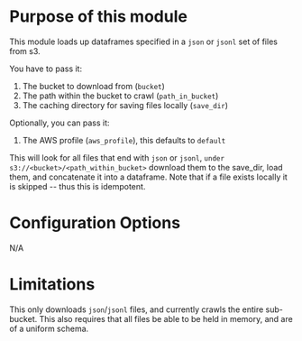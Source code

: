 # Purpose of this module
This module loads up dataframes specified in a `json` or `jsonl` set of files from s3.

You have to pass it:
1. The bucket to download from (`bucket`)
2. The path within the bucket to crawl (`path_in_bucket`)
3. The caching directory for saving files locally (`save_dir`)

Optionally, you can pass it:
1. The AWS profile (`aws_profile`), this defaults to `default`

This will look for all files that end with `json` or `jsonl`, `under s3://<bucket>/<path_within_bucket>` download them to the save_dir, load them, and concatenate it into a dataframe.
Note that if a file exists locally it is skipped -- thus this is idempotent.
# Configuration Options

N/A

# Limitations

This only downloads `json`/`jsonl` files, and currently crawls the entire sub-bucket. This also requires
that all files be able to be held in memory, and are of a uniform schema.
